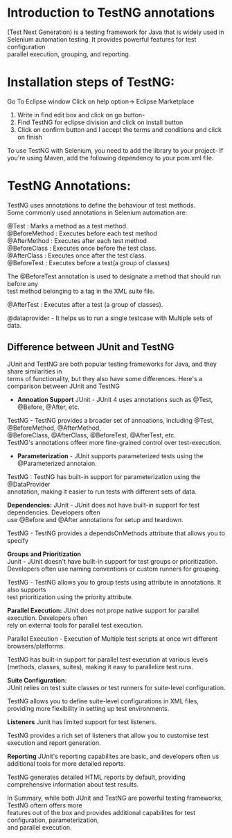 # Introduction to TestNG annotations

(Test Next Generation) is a testing framework for Java that is widely used in  
Selenium automation testing. It provides powerful features for test configuration  
parallel execution, grouping, and reporting.

# Installation steps of TestNG:
Go To Eclipse window
Click on help option-> Eclipse Marketplace
1. Write in find edit box and click on go button-
2. Find TestNG for eclipse division and click on install button
3. Click on confirm button and I accept the terms and conditions and click on
finish

To use TestNG with Selenium, you need to add the library to your project- If  
you're using Maven, add the following dependency to your pom.xml file. 

# TestNG Annotations:
TestNG uses annotations to define the behaviour of test methods.  
Some commonly used annotations in Selenium automation are:

@Test : Marks a method as a test method.  
@BeforeMethod : Executes before each test method  
@AfterMethod : Executes after each test method  
@BeforeClass : Executes once before the test class.  
@AfterClass : Executes once after the test class.  
@BeforeTest : Executes before a test(a group of classes)  

The @BeforeTest annotation is used to designate a method that should run before any   
test method belonging to a <test> tag in the XML suite file.  

@AfterTest : Executes after a test (a group of classes).

@dataprovider - It helps us to run a single testcase with Multiple sets of data.  

## Difference between JUnit and TestNG

JUnit and TestNG are both popular testing frameworks for Java, and they share similarities in   
terms of functionality, but they also have some differences. Here's a comparison between JUnit and TestNG

* **Annoation Support**
JUnit - JUnit 4 uses annotations such as @Test, @Before, @After, etc.

TestNG - TestNG provides a broader set of annoations, including @Test, @BeforeMethod, @AfterMethod,   
@BeforeClass, @AfterClass, @BeforeTest, @AfterTest, etc.  
TestNG's annotations offeer more fine-grained control over test-execution.

* **Parameterization** - 
JUnit supports parameterized tests using the @Parameterized annotaion.  

TestNG : TestNG has built-in support for parameterization using the @DataProvider  
annotation, making it easier to run tests with different sets of data.

**Dependencies:**
JUnit - JUnit does not have built-in support for test dependencies. Developers often  
use @Before and @After annotations for setup and teardown.

TestNG - TestNG provides a dependsOnMethods attribute that allows you to specify 

**Groups and Prioritization**  
Junit - JUnit doesn't have built-in support for test groups or prioritization.  
Developers often use naming conventions or custom runners for grouping.

TestNG - TestNG allows you to group tests using attribute in annotations. It also supports   
test prioritization using the priority attribute.

**Parallel Execution:**
JUnit does not prope native support for parallel execution. Developers often  
rely on external tools for parallel test execution.

Parallel Execution - Execution of Multiple test scripts at once wrt different browsers/platforms.  

TestNG has built-in support for parallel test execution at various levels
(methods, classes, suites), making it easy to parallelize test runs.

**Suite Configuration:**  
JUnit relies on test suite classes or test runners for suite-level configuration.

TestNG allows you to define suite-level configurations in XML files,
providing more flexibility in setting up test environments.

**Listeners**
Junit has limited support for test listeners.

TestNG provides a rich set of listeners that allow you to customise test execution and report generation.

**Reporting**
JUnit's reporting capabilites are basic, and developers often us additional tools for more detailed reports. 

TestNG generates detailed HTML reports by default, providing comprehensive information about test results. 

In Summary, while both JUnit and TestNG are powerful testing frameworks, TestNG oftern offers more   
features out of the box and provides additional capabilites for test configuration, parameterization,   
and parallel execution.










